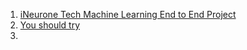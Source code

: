 1. [iNeurone Tech Machine Learning End to End Project](https://www.youtube.com/watch?v=u1oKFdkEmIY&list=PLseXYkzLxM8EbW0F8BXH1RFLOwBlDnIxB)
2. [You should try](https://github.com/shiningflash/Machine-Learning)
3. 